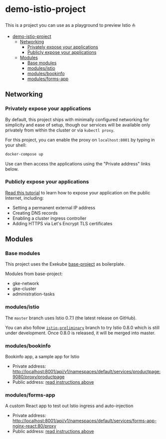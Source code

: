 # demo-istio-project

This is a project you can use as a playground to preview Istio ⛵️

<!-- TOC depthFrom:1 depthTo:6 withLinks:1 updateOnSave:1 orderedList:0 -->

- [demo-istio-project](#demo-istio-project)
	- [Networking](#networking)
		- [Privately expose your applications](#privately-expose-your-applications)
		- [Publicly expose your applications](#publicly-expose-your-applications)
	- [Modules](#modules)
		- [Base modules](#base-modules)
		- [modules/istio](#modulesistio)
		- [modules/bookinfo](#modulesbookinfo)
		- [modules/forms-app](#modulesforms-app)

<!-- /TOC -->

## Networking

### Privately expose your applications

By default, this project ships with minimally configured networking for simplicity and ease of setup, though our services will be available only privately from within the cluster or via `kubectl proxy`.

For this project, you can enable the proxy on `localhost:8001` by typing in your shell:

```sh
docker-compose up
```

Use can then access the applications using the "Private address" links below.

### Publicly expose your applications

[Read this tutorial](https://docs.exekube.com/in-practice/production-networking) to learn how to expose your application on the public Internet, including:

- Setting a permanent external IP address
- Creating DNS records
- Enabling a cluster ingress controller
- Adding HTTPS via Let's Encrypt TLS certificates

## Modules

### Base modules

This project uses the Exekube [base-project](https://github.com/exekube/base-project) as boilerplate.

Modules from base-project:

- gke-network
- gke-cluster
- administration-tasks

### modules/istio

The `master` branch uses Istio 0.7.1 (the latest release on GitHub).

You can also follow [`istio-preliminary`](https://github.com/exekube/demo-istio-project/tree/istio-preliminary) branch to try Istio 0.8.0 which is still under development. Once 0.8.0 is released, it will be merged into master.

### modules/bookinfo

Bookinfo app, a sample app for Istio

- Private address: <http://localhost:8001/api/v1/namespaces/default/services/productpage:9080/proxy/productpage>
- Public address: [read instructions above](#publicly-expose-your-applications)

### modules/forms-app

A custom React app to test out Istio ingress and auto-injection

- Private address: <http://localhost:8001/api/v1/namespaces/default/services/forms-app-nginx-react:80/proxy>
- Public address: [read instructions above](#publicly-expose-your-applications)
